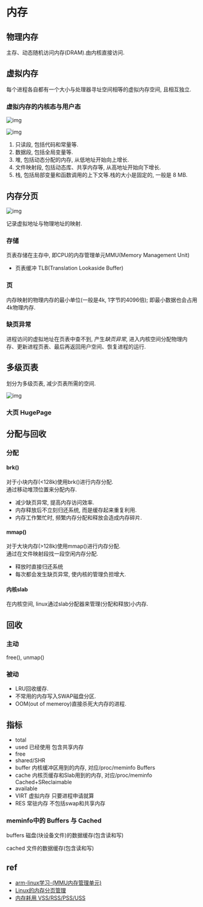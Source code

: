 # 内存

## 物理内存

主存、动态随机访问内存(DRAM).由内核直接访问.

## 虚拟内存

每个进程各自都有一个大小与处理器寻址空间相等的虚拟内存空间, 且相互独立.

### 虚拟内存的内核态与用户态

![img](res/linux-mem-virt.png)

![img](res/linux-mem-virt-space.png)

1. 只读段, 包括代码和常量等.
2. 数据段, 包括全局变量等.
3. 堆, 包括动态分配的内存, 从低地址开始向上增长.
4. 文件映射段, 包括动态库、共享内存等, 从高地址开始向下增长.
5. 栈, 包括局部变量和函数调用的上下文等.栈的大小是固定的, 一般是 8 MB.

## 内存分页

![img](res/linux-mem-map.png)

记录虚拟地址与物理地址的映射.

### 存储

页表存储在主存中, 即CPU的内存管理单元MMU(Memory Management Unit)

- 页表缓冲 TLB(Translation Lookaside Buffer)

### 页

内存映射的物理内存的最小单位(一般是4k, 1字节的4096倍); 即最小数据也会占用4k物理内存.

### 缺页异常

进程访问的虚拟地址在页表中查不到, 产生*缺页异常*, 进入内核空间分配物理内存、更新进程页表、最后再返回用户空间、恢复进程的运行.

## 多级页表

划分为多级页表, 减少页表所需的空间.

![img](res/linux-mem-page-level.png)

### 大页 HugePage

## 分配与回收

### 分配

#### brk()

对于小块内存(<128k)使用brk()进行内存分配.  
通过移动堆顶位置来分配内存.

- 减少缺页异常, 提高内存访问效率.
- 内存释放后不立刻归还系统, 而是缓存起来重复利用.
- 内存工作繁忙时, 频繁内存分配和释放会造成内存碎片.

#### mmap()

对于大块内存(>128k)使用mmap()进行内存分配.  
通过在文件映射段找一段空闲内存分配.

- 释放时直接归还系统
- 每次都会发生缺页异常, 使内核的管理负担增大.

#### 内核slab

在内核空间, linux通过slab分配器来管理(分配和释放)小内存.

## 回收

### 主动

free(), unmap()

### 被动

- LRU回收缓存.
- 不常用的内存写入SWAP磁盘分区.
- OOM(out of memeroy)直接杀死大内存的进程.

## 指标

- total
- used 已经使用 包含共享内存
- free
- shared/SHR
- buffer 内核缓冲区用到的内存, 对应/proc/meminfo Buffers
- cache 内核页缓存和Slab用到的内存, 对应/proc/meminfo Cached+SReclaimable
- available
- VIRT 虚拟内存 只要进程申请就算
- RES 常驻内存 不包括swap和共享内存

### meminfo中的 Buffers 与 Cached

buffers 磁盘(块设备文件)的数据缓存(包含读和写)

cached 文件的数据缓存(包含读和写)
  
## ref

- [arm-linux学习-(MMU内存管理单元)](https://www.jianshu.com/p/abb4b5aeb83b)
- [Linux的内存分页管理](https://www.cnblogs.com/vamei/p/9329278.html)
- [内存耗用 VSS/RSS/PSS/USS](https://www.jianshu.com/p/3bab26d25d2e)
